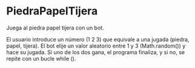 # PiedraPapelTijera
Juega al piedra papel tijera con un bot.

El usuario introduce un número (1 2 3) que equivale a una jugada (piedra, papel, tijera).
El bot elije un valor aleatorio entre 1 y 3 (Math.random()) y hace su jugada.
Si uno de los dos gana, el programa finaliza, y si no, se repite con un bucle while ().

